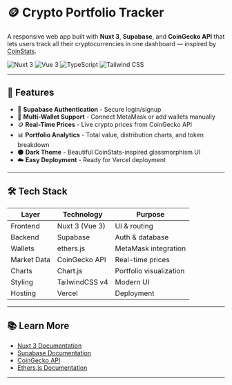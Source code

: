 # 🪙 Crypto Portfolio Tracker

A responsive web app built with **Nuxt 3**, **Supabase**, and **CoinGecko API** that lets users track all their cryptocurrencies in one dashboard — inspired by [CoinStats](https://coinstats.app/portfolio/).

![Nuxt 3](https://img.shields.io/badge/Nuxt-3-00DC82?logo=nuxt.js)
![Vue 3](https://img.shields.io/badge/Vue-3-4FC08D?logo=vue.js)
![TypeScript](https://img.shields.io/badge/TypeScript-5-3178C6?logo=typescript)
![Tailwind CSS](https://img.shields.io/badge/Tailwind-4-38B2AC?logo=tailwind-css)

---

## 🚀 Features

- 🔐 **Supabase Authentication** - Secure login/signup
- 💼 **Multi-Wallet Support** - Connect MetaMask or add wallets manually
- 🪙 **Real-Time Prices** - Live crypto prices from CoinGecko API
- 📊 **Portfolio Analytics** - Total value, distribution charts, and token breakdown
- 🌑 **Dark Theme** - Beautiful CoinStats-inspired glassmorphism UI
- ☁️ **Easy Deployment** - Ready for Vercel deployment

---

## 🛠️ Tech Stack

| Layer       | Technology     | Purpose                 |
| ----------- | -------------- | ----------------------- |
| Frontend    | Nuxt 3 (Vue 3) | UI & routing            |
| Backend     | Supabase       | Auth & database         |
| Wallets     | ethers.js      | MetaMask integration    |
| Market Data | CoinGecko API  | Real-time prices        |
| Charts      | Chart.js       | Portfolio visualization |
| Styling     | TailwindCSS v4 | Modern UI               |
| Hosting     | Vercel         | Deployment              |

---



## 📚 Learn More

- [Nuxt 3 Documentation](https://nuxt.com/docs)
- [Supabase Documentation](https://supabase.com/docs)
- [CoinGecko API](https://www.coingecko.com/en/api)
- [Ethers.js Documentation](https://docs.ethers.org/)

---

